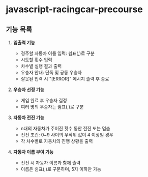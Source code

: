 # javascript-racingcar-precourse

## 기능 목록

1. **입출력 기능**
    - 경주할 자동차 이름 입력: 쉼표(,)로 구분
    - 시도할 횟수 입력
    - 차수별 실행 결과 출력
    - 우승자 안내: 단독 및 공동 우승자
    - 잘못된 입력 시 "[ERROR]" 메시지 출력 후 종료

2. **우승자 선정 기능**
    - 게임 완료 후 우승자 결정
    - 여러 명의 우승자는 쉼표(,)로 구분

3. **자동차 전진 기능**
    - n대의 자동차가 주어진 횟수 동안 전진 또는 멈춤
    - 전진 조건: 0~9 사이의 무작위 값이 4 이상일 경우
    - 각 차수별로 자동차의 진행 상황을 출력

4. **자동차 이름 부여 기능**
    - 전진 시 자동차 이름과 함께 출력
    - 이름은 쉼표(,)로 구분하며, 5자 이하만 가능
